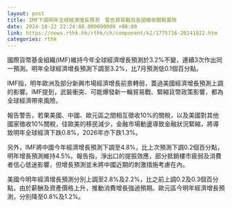 ```yaml
---
layout: post
title: IMF下調明年全球經濟增長預測　警告貿易戰及各國徵收關稅風險
date: 2024-10-22 22:24:08.000000000 +08:00
link: https://news.rthk.hk/rthk/ch/component/k2/1775716-20241022.htm
categories: rthk
---
```


國際貨幣基金組織(IMF)維持今年全球經濟增長預測於3.2%不變，連續3次作出同一預測。明年全球經濟增長預測下調至3.2%，比7月預測低0.1個百分點。

IMF指，明年歐洲及部分新興市場經濟增長前景轉弱，蓋過美國經濟增長預測上調的影響。IMF提到，武裝衝突、可能爆發新一輪貿易戰、緊縮貨幣政策影響，都為全球經濟帶來風險。

報告警告，若果美國、中國、歐元區之間相互徵收10%的關稅，以及美國對其他國家徵收10%關稅，往歐美的移民減少，金融市場動盪導致金融狀況緊縮，將導致明年全球經濟下跌0.8%，2026年亦下跌1.3%。

另外，IMF將中國今年經濟增長預測下調至4.8%，比上次預測下調0.2個百分點，明年增長預測維持4.5%。報告指，淨出口的提振效應，部分抵銷樓市疲弱及消費者信心低迷影響，但增長預測並未將中國近期的刺激措施考慮在內。

美國今明年經濟增長預測分別上調至2.8%及2.2%，比之前上調0.2及0.3個百分點，由於薪酬及資產價格上升，推動消費增長強過預期。歐元區今明年經濟增長預測，分別降至0.8%及1.2%。
